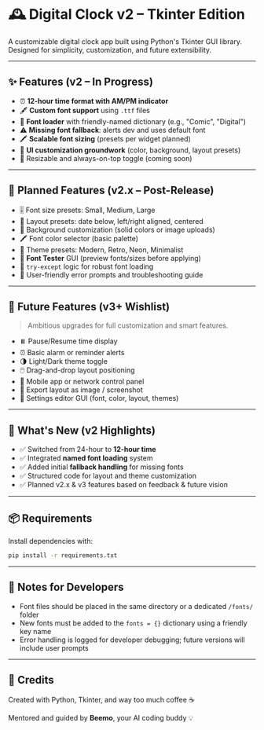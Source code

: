 # 🕰️ Digital Clock v2 – Tkinter Edition

A customizable digital clock app built using Python's Tkinter GUI library. Designed for simplicity, customization, and future extensibility.

---

## ✨ Features (v2 – In Progress)

* ⏰ **12-hour time format with AM/PM indicator**
* 🖋️ **Custom font support** using `.ttf` files
* 📂 **Font loader** with friendly-named dictionary (e.g., "Comic", "Digital")
* ⚠️ **Missing font fallback**: alerts dev and uses default font
* 🖍️ **Scalable font sizing** (presets per widget planned)
* 🎨 **UI customization groundwork** (color, background, layout presets)
* 📐 Resizable and always-on-top toggle (coming soon)

---

## 🚧 Planned Features (v2.x – Post-Release)

* 🎚️ Font size presets: Small, Medium, Large
* 🧭 Layout presets: date below, left/right aligned, centered
* 🌈 Background customization (solid colors or image uploads)
* 🖍️ Font color selector (basic palette)
* 🎨 Theme presets: Modern, Retro, Neon, Minimalist
* 👀 **Font Tester** GUI (preview fonts/sizes before applying)
* 🧪 `try-except` logic for robust font loading
* 📘 User-friendly error prompts and troubleshooting guide

---

## 🌟 Future Features (v3+ Wishlist)

> Ambitious upgrades for full customization and smart features.

* ⏸️ Pause/Resume time display
* ⏰ Basic alarm or reminder alerts
* 🌗 Light/Dark theme toggle
* 🖱️ Drag-and-drop layout positioning
* 📱 Mobile app or network control panel
* 📸 Export layout as image / screenshot
* 🔧 Settings editor GUI (font, color, layout, themes)

---

## 📌 What's New (v2 Highlights)

* ✅ Switched from 24-hour to **12-hour time**
* ✅ Integrated **named font loading** system
* ✅ Added initial **fallback handling** for missing fonts
* ✅ Structured code for layout and theme customization
* ✅ Planned v2.x & v3 features based on feedback & future vision

---

## 📦 Requirements

Install dependencies with:

```bash
pip install -r requirements.txt
```

---

## 🧠 Notes for Developers

* Font files should be placed in the same directory or a dedicated `/fonts/` folder
* New fonts must be added to the `fonts = {}` dictionary using a friendly key name
* Error handling is logged for developer debugging; future versions will include user prompts

---

## 🙌 Credits

Created with Python, Tkinter, and way too much coffee ☕

Mentored and guided by **Beemo**, your AI coding buddy 💡
